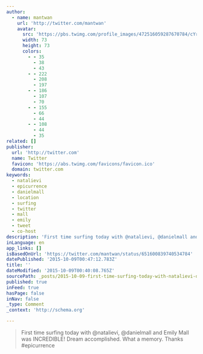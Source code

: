 ```yaml
---
author:
  - name: mantwan
    url: 'http://twitter.com/mantwan'
    avatar:
      src: 'https://pbs.twimg.com/profile_images/472516059287670784/cYrtl2tI_bigger.png'
      width: 73
      height: 73
      colors:
        - - 35
          - 38
          - 43
        - - 222
          - 208
          - 197
        - - 186
          - 107
          - 70
        - - 155
          - 66
          - 44
        - - 108
          - 44
          - 35
related: []
publisher:
  url: 'http://twitter.com'
  name: Twitter
  favicon: 'https://abs.twimg.com/favicons/favicon.ico'
  domain: twitter.com
keywords:
  - natalievi
  - epicurrence
  - danielmall
  - location
  - surfing
  - twitter
  - mall
  - emily
  - tweet
  - co-host
description: 'First time surfing today with @natalievi, @danielmall and Emily Mall was INCREDIBLE! Dream accomplished. What a memory. Thanks #epicurrence'
inLanguage: en
app_links: []
isBasedOnUrl: 'https://twitter.com/mantwan/status/651600839740534784'
datePublished: '2015-10-09T00:47:12.783Z'
title: ''
dateModified: '2015-10-09T00:40:08.765Z'
sourcePath: _posts/2015-10-09-first-time-surfing-today-with-natalievi-danielmall-and-em.md
published: true
inFeed: true
hasPage: false
inNav: false
_type: Comment
_context: 'http://schema.org'

---
```

> First time surfing today with &commat;natalievi&comma; &commat;danielmall and Emily Mall was INCREDIBLE&excl; Dream accomplished&period; What a memory&period; Thanks &num;epicurrence